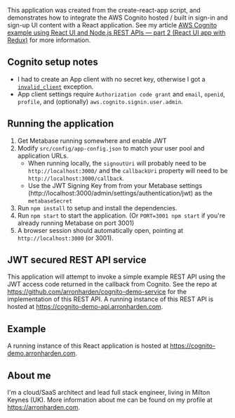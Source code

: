 This application was created from the create-react-app script, and demonstrates how to integrate the AWS Cognito hosted / built in sign-in and sign-up UI content with a React application. See my article [AWS Cognito example using React UI and Node.js REST APIs — part 2 (React UI app with Redux)](https://medium.com/@arron.harden/aws-cognito-example-using-react-ui-and-node-js-rest-apis-part-3-jwt-secured-rest-apis-e56d336ce306) for more information.

## Cognito setup notes

- I had to create an App client with no secret key, otherwise I got a [`invalid_client`](https://github.com/aws/amazon-cognito-auth-js/issues/206) exception.
- App client settings require `Authorization code grant` and `email`, `openid`, `profile`, and (optionally) `aws.cognito.signin.user.admin`.

## Running the application

1. Get Metabase running somewhere and enable JWT
2. Modify `src/config/app-config.json` to match your user pool and application URLs.
    - When running locally, the `signoutUri` will probably need to be `http://localhost:3000/` and the `callbackUri` property will need to be `http://localhost:3000/callback`.
    - Use the JWT Signing Key from from your Metabase settings (http://localhost:3000/admin/settings/authentication/jwt) as the `metabaseSecret`
3. Run `npm install` to setup and install the dependencies.
4. Run `npm start` to start the application. (Or `PORT=3001 npm start` if you're already running Metabase on port 3001)
5. A browser session should automatically open, pointing at `http://localhost:3000` (or 3001).

## JWT secured REST API service
This application will attempt to invoke a simple example REST API using the JWT access code returned in the callback from Cognito. See the repo at https://github.com/arronharden/cognito-demo-service for the implementation of this REST API. A running instance of this REST API is hosted at https://cognito-demo-api.arronharden.com. 

## Example
A running instance of this React application is hosted at https://cognito-demo.arronharden.com.

## About me
I'm a cloud/SaaS architect and lead full stack engineer, living in Milton Keynes (UK). More information about me can be found on my profile at https://arronharden.com.
